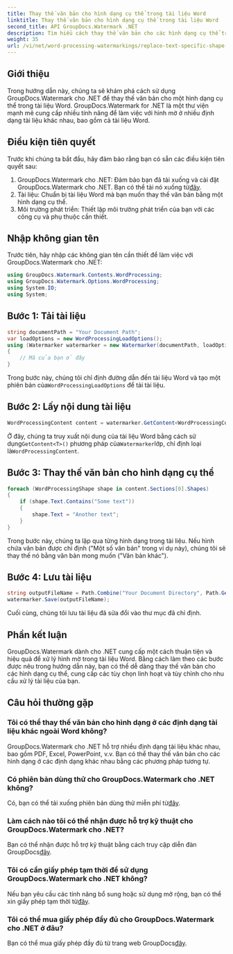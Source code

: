 ```yaml
---
title: Thay thế văn bản cho hình dạng cụ thể trong tài liệu Word
linktitle: Thay thế văn bản cho hình dạng cụ thể trong tài liệu Word
second_title: API GroupDocs.Watermark .NET
description: Tìm hiểu cách thay thế văn bản cho các hình dạng cụ thể trong tài liệu Word bằng GroupDocs.Watermark cho .NET. Thực hiện theo hướng dẫn từng bước của chúng tôi.
weight: 35
url: /vi/net/word-processing-watermarkings/replace-text-specific-shape-word-docs/
---
```

## Giới thiệu
Trong hướng dẫn này, chúng ta sẽ khám phá cách sử dụng GroupDocs.Watermark cho .NET để thay thế văn bản cho một hình dạng cụ thể trong tài liệu Word. GroupDocs.Watermark for .NET là một thư viện mạnh mẽ cung cấp nhiều tính năng để làm việc với hình mờ ở nhiều định dạng tài liệu khác nhau, bao gồm cả tài liệu Word.
## Điều kiện tiên quyết
Trước khi chúng ta bắt đầu, hãy đảm bảo rằng bạn có sẵn các điều kiện tiên quyết sau:
1.  GroupDocs.Watermark cho .NET: Đảm bảo bạn đã tải xuống và cài đặt GroupDocs.Watermark cho .NET. Bạn có thể tải nó xuống từ[đây](https://releases.groupdocs.com/Watermark/net/).
2. Tài liệu: Chuẩn bị tài liệu Word mà bạn muốn thay thế văn bản bằng một hình dạng cụ thể.
3. Môi trường phát triển: Thiết lập môi trường phát triển của bạn với các công cụ và phụ thuộc cần thiết.

## Nhập không gian tên
Trước tiên, hãy nhập các không gian tên cần thiết để làm việc với GroupDocs.Watermark cho .NET:
```csharp
using GroupDocs.Watermark.Contents.WordProcessing;
using GroupDocs.Watermark.Options.WordProcessing;
using System.IO;
using System;
```
## Bước 1: Tải tài liệu
```csharp
string documentPath = "Your Document Path";
var loadOptions = new WordProcessingLoadOptions();
using (Watermarker watermarker = new Watermarker(documentPath, loadOptions))
{
    // Mã của bạn ở đây
}
```
 Trong bước này, chúng tôi chỉ định đường dẫn đến tài liệu Word và tạo một phiên bản của`WordProcessingLoadOptions` để tải tài liệu.
## Bước 2: Lấy nội dung tài liệu
```csharp
WordProcessingContent content = watermarker.GetContent<WordProcessingContent>();
```
 Ở đây, chúng ta truy xuất nội dung của tài liệu Word bằng cách sử dụng`GetContent<T>()` phương pháp của`Watermarker`lớp, chỉ định loại là`WordProcessingContent`.
## Bước 3: Thay thế văn bản cho hình dạng cụ thể
```csharp
foreach (WordProcessingShape shape in content.Sections[0].Shapes)
{
    if (shape.Text.Contains("Some text"))
    {
        shape.Text = "Another text";
    }
}
```
Trong bước này, chúng ta lặp qua từng hình dạng trong tài liệu. Nếu hình chứa văn bản được chỉ định ("Một số văn bản" trong ví dụ này), chúng tôi sẽ thay thế nó bằng văn bản mong muốn ("Văn bản khác").
## Bước 4: Lưu tài liệu
```csharp
string outputFileName = Path.Combine("Your Document Directory", Path.GetFileName(documentPath));
watermarker.Save(outputFileName);
```
Cuối cùng, chúng tôi lưu tài liệu đã sửa đổi vào thư mục đã chỉ định.

## Phần kết luận
GroupDocs.Watermark dành cho .NET cung cấp một cách thuận tiện và hiệu quả để xử lý hình mờ trong tài liệu Word. Bằng cách làm theo các bước được nêu trong hướng dẫn này, bạn có thể dễ dàng thay thế văn bản cho các hình dạng cụ thể, cung cấp các tùy chọn linh hoạt và tùy chỉnh cho nhu cầu xử lý tài liệu của bạn.
## Câu hỏi thường gặp
### Tôi có thể thay thế văn bản cho hình dạng ở các định dạng tài liệu khác ngoài Word không?
GroupDocs.Watermark cho .NET hỗ trợ nhiều định dạng tài liệu khác nhau, bao gồm PDF, Excel, PowerPoint, v.v. Bạn có thể thay thế văn bản cho các hình dạng ở các định dạng khác nhau bằng các phương pháp tương tự.
### Có phiên bản dùng thử cho GroupDocs.Watermark cho .NET không?
 Có, bạn có thể tải xuống phiên bản dùng thử miễn phí từ[đây](https://releases.groupdocs.com/).
### Làm cách nào tôi có thể nhận được hỗ trợ kỹ thuật cho GroupDocs.Watermark cho .NET?
Bạn có thể nhận được hỗ trợ kỹ thuật bằng cách truy cập diễn đàn GroupDocs[đây](https://forum.groupdocs.com/c/watermark/19).
### Tôi có cần giấy phép tạm thời để sử dụng GroupDocs.Watermark cho .NET không?
 Nếu bạn yêu cầu các tính năng bổ sung hoặc sử dụng mở rộng, bạn có thể xin giấy phép tạm thời từ[đây](https://purchase.groupdocs.com/temporary-license/).
### Tôi có thể mua giấy phép đầy đủ cho GroupDocs.Watermark cho .NET ở đâu?
 Bạn có thể mua giấy phép đầy đủ từ trang web GroupDocs[đây](https://purchase.groupdocs.com/buy).